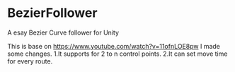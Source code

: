 # BezierFollower
A esay Bezier Curve follower for Unity

This is base on https://www.youtube.com/watch?v=11ofnLOE8pw
I made some changes.
1.It supports for 2 to n control points.
2.It can set move time for every route.
